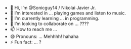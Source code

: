 - 👋 Hi, I’m @Sonicguy14 / Nikolai Javier Jr.
- 👀 I’m interested in ... playing games and listen to music.
- 🌱 I’m currently learning ... in programming.
- 💞️ I’m looking to collaborate on ... ????
- 📫 How to reach me ...
- 😄 Pronouns: ... Mehhhh! hahaha
- ⚡ Fun fact: ... ?

<!---
Sonicguy14/Sonicguy14 is a ✨ special ✨ repository because its `README.md` (this file) appears on your GitHub profile.
You can click the Preview link to take a look at your changes.
--->

